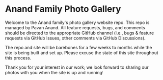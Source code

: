# Anand Family Photo Gallery

Welcome to the Anand family's photo gallery website repo. This repo is managed by Pavan Anand. All feature requests, bugs, and comments should be directed to the appropriate GitHub channel (i.e., bugs & feature requests via GitHub Issues, other comments via GitHub Discussions).

The repo and site will be barebones for a few weeks to months while the site is being built and set up. Please excuse the state of this site throughout this process.

Thank you for your interest in our work; we look forward to sharing our photos with you when the site is up and running!
